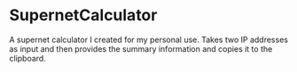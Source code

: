 # SupernetCalculator
A supernet calculator I created for my personal use. Takes two IP addresses as input and then provides the summary information and copies it to the clipboard.

